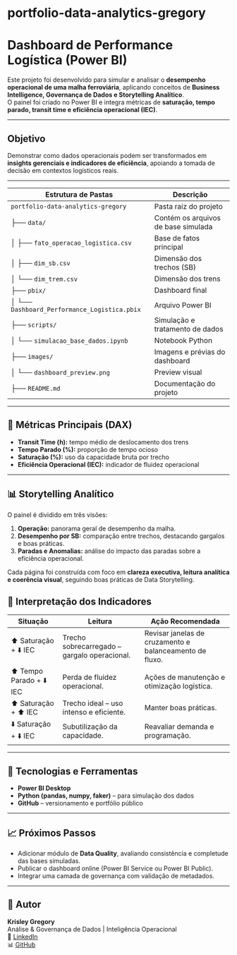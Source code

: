 # portfolio-data-analytics-gregory
# Dashboard de Performance Logística (Power BI)

Este projeto foi desenvolvido para simular e analisar o **desempenho operacional de uma malha ferroviária**, aplicando conceitos de **Business Intelligence, Governança de Dados e Storytelling Analítico**.  
O painel foi criado no Power BI e integra métricas de **saturação, tempo parado, transit time e eficiência operacional (IEC)**.

---

## Objetivo
Demonstrar como dados operacionais podem ser transformados em **insights gerenciais e indicadores de eficiência**, apoiando a tomada de decisão em contextos logísticos reais.                

---

| Estrutura de Pastas | Descrição |
|----------------------|------------|
| `portfolio-data-analytics-gregory` | Pasta raiz do projeto |
| ├── `data/` | Contém os arquivos de base simulada |
| │ ├── `fato_operacao_logistica.csv` | Base de fatos principal |
| │ ├── `dim_sb.csv` | Dimensão dos trechos (SB) |
| │ └── `dim_trem.csv` | Dimensão dos trens |
| ├── `pbix/` | Dashboard final |
| │ └── `Dashboard_Performance_Logistica.pbix` | Arquivo Power BI |
| ├── `scripts/` | Simulação e tratamento de dados |
| │ └── `simulacao_base_dados.ipynb` | Notebook Python |
| ├── `images/` | Imagens e prévias do dashboard |
| │ └── `dashboard_preview.png` | Preview visual |
| ├── `README.md` | Documentação do projeto

---

## 🧮 Métricas Principais (DAX)
- **Transit Time (h):** tempo médio de deslocamento dos trens  
- **Tempo Parado (%):** proporção de tempo ocioso  
- **Saturação (%):** uso da capacidade bruta por trecho  
- **Eficiência Operacional (IEC):** indicador de fluidez operacional  

---

## 📊 Storytelling Analítico
O painel é dividido em três visões:

1. **Operação:** panorama geral de desempenho da malha.  
2. **Desempenho por SB:** comparação entre trechos, destacando gargalos e boas práticas.  
3. **Paradas e Anomalias:** análise do impacto das paradas sobre a eficiência operacional.

Cada página foi construída com foco em **clareza executiva, leitura analítica e coerência visual**, seguindo boas práticas de Data Storytelling.

## 🧠 Interpretação dos Indicadores

| Situação | Leitura | Ação Recomendada |
|-----------|----------|------------------|
| ⬆️ Saturação + ⬇️ IEC | Trecho sobrecarregado – gargalo operacional. | Revisar janelas de cruzamento e balanceamento de fluxo. |
| ⬆️ Tempo Parado + ⬇️ IEC | Perda de fluidez operacional. | Ações de manutenção e otimização logística. |
| ⬆️ Saturação + ⬆️ IEC | Trecho ideal – uso intenso e eficiente. | Manter boas práticas. |
| ⬇️ Saturação + ⬇️ IEC | Subutilização da capacidade. | Reavaliar demanda e programação. |

---

## 🧩 Tecnologias e Ferramentas
- **Power BI Desktop**
- **Python (pandas, numpy, faker)** – para simulação dos dados
- **GitHub** – versionamento e portfólio público

---

## 📈 Próximos Passos
- Adicionar módulo de **Data Quality**, avaliando consistência e completude das bases simuladas.  
- Publicar o dashboard online (Power BI Service ou Power BI Public).  
- Integrar uma camada de governança com validação de metadados.

---

## 👤 Autor
**Krisley Gregory**  
Análise & Governança de Dados | Inteligência Operacional  
📍 [LinkedIn](https://linkedin.com/in/krisleygregory)  
📊 [GitHub](https://github.com/krisleygregory)




